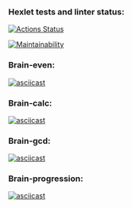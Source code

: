 ### Hexlet tests and linter status:
[![Actions Status](https://github.com/Alnoroid/python-project-49/actions/workflows/hexlet-check.yml/badge.svg)](https://github.com/Alnoroid/python-project-49/actions)

[![Maintainability](https://api.codeclimate.com/v1/badges/1faefc937fef394bdf06/maintainability)](https://codeclimate.com/github/Alnoroid/python-project-49/maintainability)

### Brain-even:

[![asciicast](https://asciinema.org/a/UgSU0SilcHsaz9mfGmqTY68DS.svg)](https://asciinema.org/a/UgSU0SilcHsaz9mfGmqTY68DS)

### Brain-calc:

[![asciicast](https://asciinema.org/a/bez4WjzFH3gRC0mxAhmZfIhtQ.svg)](https://asciinema.org/a/bez4WjzFH3gRC0mxAhmZfIhtQ)

### Brain-gcd:

[![asciicast](https://asciinema.org/a/rjOdWZ0cvn5fj55Q5qCntnNFe.svg)](https://asciinema.org/a/rjOdWZ0cvn5fj55Q5qCntnNFe)

### Brain-progression:

[![asciicast](https://asciinema.org/a/pijd2eEb4d5AQNTWH3hnC5th4.svg)](https://asciinema.org/a/pijd2eEb4d5AQNTWH3hnC5th4)